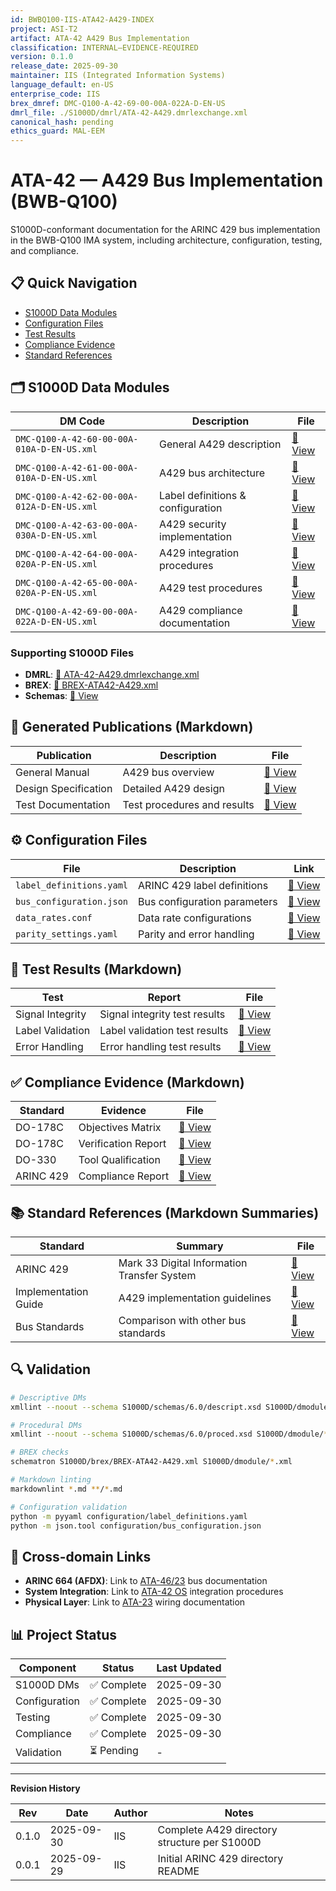 ```yaml
---
id: BWBQ100-IIS-ATA42-A429-INDEX
project: ASI-T2
artifact: ATA-42 A429 Bus Implementation
classification: INTERNAL–EVIDENCE-REQUIRED
version: 0.1.0
release_date: 2025-09-30
maintainer: IIS (Integrated Information Systems)
language_default: en-US
enterprise_code: IIS
brex_dmref: DMC-Q100-A-42-69-00-00A-022A-D-EN-US
dmrl_file: ./S1000D/dmrl/ATA-42-A429.dmrlexchange.xml
canonical_hash: pending
ethics_guard: MAL-EEM
---
```


# ATA-42 — A429 Bus Implementation (BWB-Q100)

S1000D-conformant documentation for the ARINC 429 bus implementation in the BWB-Q100 IMA system, including architecture, configuration, testing, and compliance.

## 📋 Quick Navigation

- [S1000D Data Modules](#s1000d-data-modules)
- [Configuration Files](#configuration-files)
- [Test Results](#test-results)
- [Compliance Evidence](#compliance-evidence)
- [Standard References](#standard-references)

## 🗂️ S1000D Data Modules

| DM Code | Description | File |
|---------|-------------|------|
| `DMC-Q100-A-42-60-00-00A-010A-D-EN-US.xml` | General A429 description | [📄 View](./S1000D/dmodule/DMC-Q100-A-42-60-00-00A-010A-D-EN-US.xml) |
| `DMC-Q100-A-42-61-00-00A-010A-D-EN-US.xml` | A429 bus architecture | [📄 View](./S1000D/dmodule/DMC-Q100-A-42-61-00-00A-010A-D-EN-US.xml) |
| `DMC-Q100-A-42-62-00-00A-012A-D-EN-US.xml` | Label definitions & configuration | [📄 View](./S1000D/dmodule/DMC-Q100-A-42-62-00-00A-012A-D-EN-US.xml) |
| `DMC-Q100-A-42-63-00-00A-030A-D-EN-US.xml` | A429 security implementation | [📄 View](./S1000D/dmodule/DMC-Q100-A-42-63-00-00A-030A-D-EN-US.xml) |
| `DMC-Q100-A-42-64-00-00A-020A-P-EN-US.xml` | A429 integration procedures | [📄 View](./S1000D/dmodule/DMC-Q100-A-42-64-00-00A-020A-P-EN-US.xml) |
| `DMC-Q100-A-42-65-00-00A-020A-P-EN-US.xml` | A429 test procedures | [📄 View](./S1000D/dmodule/DMC-Q100-A-42-65-00-00A-020A-P-EN-US.xml) |
| `DMC-Q100-A-42-69-00-00A-022A-D-EN-US.xml` | A429 compliance documentation | [📄 View](./S1000D/dmodule/DMC-Q100-A-42-69-00-00A-022A-D-EN-US.xml) |

### Supporting S1000D Files
- **DMRL**: [📄 ATA-42-A429.dmrlexchange.xml](./S1000D/dmrl/ATA-42-A429.dmrlexchange.xml)
- **BREX**: [📄 BREX-ATA42-A429.xml](./S1000D/brex/BREX-ATA42-A429.xml)
- **Schemas**: [📁 View](./S1000D/schemas/6.0/)

## 📖 Generated Publications (Markdown)

| Publication | Description | File |
|-------------|-------------|------|
| General Manual | A429 bus overview | [📄 View](./S1000D/publications/PUB-A42-A429-GEN-00000-00.md) |
| Design Specification | Detailed A429 design | [📄 View](./S1000D/publications/PUB-A42-A429-DES-00000-00.md) |
| Test Documentation | Test procedures and results | [📄 View](./S1000D/publications/PUB-A42-A429-TST-00000-00.md) |

## ⚙️ Configuration Files

| File | Description | Link |
|------|-------------|------|
| `label_definitions.yaml` | ARINC 429 label definitions | [📄 View](./configuration/label_definitions.yaml) |
| `bus_configuration.json` | Bus configuration parameters | [📄 View](./configuration/bus_configuration.json) |
| `data_rates.conf` | Data rate configurations | [📄 View](./configuration/data_rates.conf) |
| `parity_settings.yaml` | Parity and error handling | [📄 View](./configuration/parity_settings.yaml) |

## 🧪 Test Results (Markdown)

| Test | Report | File |
|------|--------|------|
| Signal Integrity | Signal integrity test results | [📄 View](./testing/test_results/tr_signal_integrity_20240515.md) |
| Label Validation | Label validation test results | [📄 View](./testing/test_results/tr_label_validation_20240520.md) |
| Error Handling | Error handling test results | [📄 View](./testing/test_results/tr_error_handling_20240525.md) |

## ✅ Compliance Evidence (Markdown)

| Standard | Evidence | File |
|----------|----------|------|
| DO-178C | Objectives Matrix | [📄 View](./compliance/DO-178C_evidence/a429_objectives_matrix.md) |
| DO-178C | Verification Report | [📄 View](./compliance/DO-178C_evidence/a429_verification_report.md) |
| DO-330 | Tool Qualification | [📄 View](./compliance/DO-330_evidence/a429_tool_qualification_report.md) |
| ARINC 429 | Compliance Report | [📄 View](./compliance/ARINC429_compliance/arinc429_compliance_report.md) |

## 📚 Standard References (Markdown Summaries)

| Standard | Summary | File |
|----------|---------|------|
| ARINC 429 | Mark 33 Digital Information Transfer System | [📄 View](./references/ARINC429_spec.md) |
| Implementation Guide | A429 implementation guidelines | [📄 View](./references/A429_implementation_guide.md) |
| Bus Standards | Comparison with other bus standards | [📄 View](./references/bus_standards_comparison.md) |

## 🔍 Validation

```bash
# Descriptive DMs
xmllint --noout --schema S1000D/schemas/6.0/descript.xsd S1000D/dmodule/*-D-EN-US.xml

# Procedural DMs
xmllint --noout --schema S1000D/schemas/6.0/proced.xsd S1000D/dmodule/*-P-EN-US.xml

# BREX checks
schematron S1000D/brex/BREX-ATA42-A429.xml S1000D/dmodule/*.xml

# Markdown linting
markdownlint *.md **/*.md

# Configuration validation
python -m pyyaml configuration/label_definitions.yaml
python -m json.tool configuration/bus_configuration.json
```

## 🔗 Cross-domain Links

- **ARINC 664 (AFDX)**: Link to [ATA-46/23](../afdx/) bus documentation
- **System Integration**: Link to [ATA-42 OS](../../os/) integration procedures
- **Physical Layer**: Link to [ATA-23](../../platform/) wiring documentation

## 📊 Project Status

| Component | Status | Last Updated |
|-----------|--------|--------------|
| S1000D DMs | ✅ Complete | 2025-09-30 |
| Configuration | ✅ Complete | 2025-09-30 |
| Testing | ✅ Complete | 2025-09-30 |
| Compliance | ✅ Complete | 2025-09-30 |
| Validation | ⏳ Pending | - |

---

**Revision History**

| Rev | Date | Author | Notes |
|-----|------|--------|-------|
| 0.1.0 | 2025-09-30 | IIS | Complete A429 directory structure per S1000D |
| 0.0.1 | 2025-09-29 | IIS | Initial ARINC 429 directory README |
